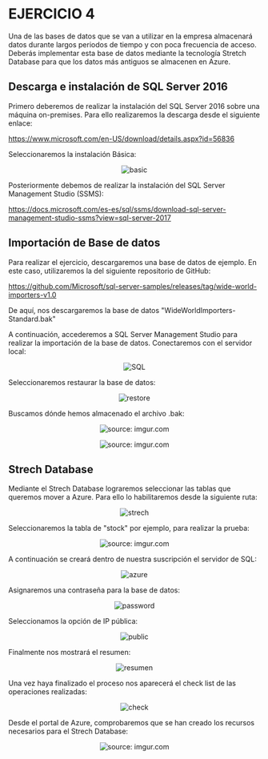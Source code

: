 # EJERCICIO 4

Una de las bases de datos que se van a utilizar en la empresa almacenará datos durante
largos periodos de tiempo y con poca frecuencia de acceso. Deberás implementar esta
base de datos mediante la tecnología Stretch Database para que los datos más
antiguos se almacenen en Azure.

## Descarga e instalación de SQL Server 2016

Primero deberemos de realizar la instalación del SQL Server 2016 sobre una máquina on-premises. Para ello realizaremos la descarga desde el siguiente enlace:

https://www.microsoft.com/en-US/download/details.aspx?id=56836

Seleccionaremos la instalación Básica:

<p align="center">
  <a><img src="https://i.imgur.com/WPUYxjNh.png" title="basic" /></a>
</p>

Posteriormente debemos de realizar la instalación del SQL Server Management Studio (SSMS):

https://docs.microsoft.com/es-es/sql/ssms/download-sql-server-management-studio-ssms?view=sql-server-2017

## Importación de Base de datos

Para realizar el ejercicio, descargaremos una base de datos de ejemplo. En este caso, utilizaremos la del siguiente repositorio de GitHub:

https://github.com/Microsoft/sql-server-samples/releases/tag/wide-world-importers-v1.0

De aquí, nos descargaremos la base de datos "WideWorldImporters-Standard.bak"

A continuación, accederemos a SQL Server Management Studio para realizar la importación de la base de datos. Conectaremos con el servidor local:

<p align="center">
  <a><img src="https://i.imgur.com/zGuUhQ8.png" title="SQL" /></a>
</p>

Seleccionaremos restaurar la base de datos:

<p align="center">
  <a><img src="https://i.imgur.com/reEoOI6.png" title="restore" /></a>
</p>

Buscamos dónde hemos almacenado el archivo .bak:

<p align="center">
  <a><img src="https://i.imgur.com/bEgEH1T.png" title="source: imgur.com" /></a>
</p>

<p align="center">
  <a><img src="https://i.imgur.com/6FQXUr5.png" title="source: imgur.com" /></a>
</p>

## Strech Database

Mediante el Strech Database lograremos seleccionar las tablas que queremos mover a Azure. Para ello lo habilitaremos desde la siguiente ruta:

<p align="center">
  <a><img src="https://i.imgur.com/RUtcrGR.png" title="strech" /></a>
</p>

Seleccionaremos la tabla de "stock" por ejemplo, para realizar la prueba:

<p align="center">
  <a><img src="https://i.imgur.com/uFpWVtM.png" title="source: imgur.com" /></a>
</p>

A continuación se creará dentro de nuestra suscripción el servidor de SQL:

<p align="center">
  <a><img src="https://i.imgur.com/SIJODNp.png" title="azure" /></a>
</p>

Asignaremos una contraseña para la base de datos:

<p align="center">
<a><img src="https://i.imgur.com/wOE10fo.png" title="password" /></a>
</p>

Seleccionamos la opción de IP pública:

<p align="center">
  <a><img src="https://i.imgur.com/ZYAtB0n.png" title="public" /></a>
</p>

Finalmente nos mostrará el resumen:

<p align="center">
<a><img src="https://i.imgur.com/20QIftf.png" title="resumen" /></a>
</p>

Una vez haya finalizado el proceso nos aparecerá el check list de las operaciones realizadas:

<p align="center">
<a><img src="https://i.imgur.com/ujtZxA8.png" title="check" /></a>
</p>

Desde el portal de Azure, comprobaremos que se han creado los recursos necesarios para el Strech Database:

<p align="center">
  <a><img src="https://i.imgur.com/es6nlZN.png" title="source: imgur.com" /></a>
</p>
